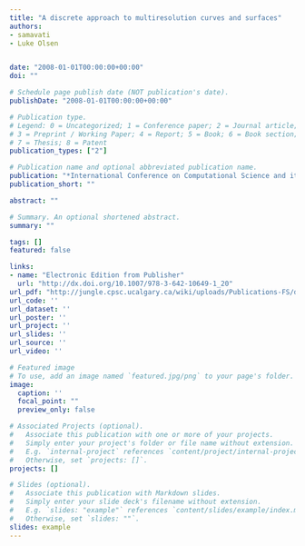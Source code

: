 ```yaml
---
title: "A discrete approach to multiresolution curves and surfaces"
authors:
- samavati
- Luke Olsen


date: "2008-01-01T00:00:00+00:00"
doi: ""

# Schedule page publish date (NOT publication's date).
publishDate: "2008-01-01T00:00:00+00:00"

# Publication type.
# Legend: 0 = Uncategorized; 1 = Conference paper; 2 = Journal article;
# 3 = Preprint / Working Paper; 4 = Report; 5 = Book; 6 = Book section;
# 7 = Thesis; 8 = Patent
publication_types: ["2"]

# Publication name and optional abbreviated publication name.
publication: "*International Conference on Computational Science and its Applications (ICCSA) (IEEE Computer Society)*"
publication_short: ""

abstract: ""

# Summary. An optional shortened abstract.
summary: ""

tags: []
featured: false

links:
- name: "Electronic Edition from Publisher"
  url: "http://dx.doi.org/10.1007/978-3-642-10649-1_20"
url_pdf: "http://jungle.cpsc.ucalgary.ca/wiki/uploads/Publications-FS/discrete-mr-tcs2009-olsen.pdf"
url_code: ''
url_dataset: ''
url_poster: ''
url_project: ''
url_slides: ''
url_source: ''
url_video: ''

# Featured image
# To use, add an image named `featured.jpg/png` to your page's folder. 
image:
  caption: ''
  focal_point: ""
  preview_only: false

# Associated Projects (optional).
#   Associate this publication with one or more of your projects.
#   Simply enter your project's folder or file name without extension.
#   E.g. `internal-project` references `content/project/internal-project/index.md`.
#   Otherwise, set `projects: []`.
projects: []

# Slides (optional).
#   Associate this publication with Markdown slides.
#   Simply enter your slide deck's filename without extension.
#   E.g. `slides: "example"` references `content/slides/example/index.md`.
#   Otherwise, set `slides: ""`.
slides: example
---
```

